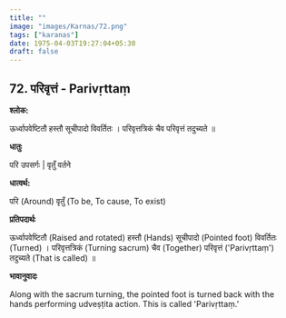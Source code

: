 ```yaml
---
title: ""
image: "images/Karnas/72.png"
tags: ["karanas"]
date: 1975-04-03T19:27:04+05:30
draft: false
---
```


## 72. परिवृत्तं - Parivṛttaṃ

**श्लोक:**

ऊर्ध्वापवेष्टितौ हस्तौ सूचीपादो विवर्तितः । परिवृत्तत्रिकं चैव परिवृत्तं तदुच्यते ॥

**धातुः**

परि उपसर्गः |
​वृतुँ वर्तने

**धात्वर्थ:**

परि (Around)
वृतुँ (To be, To cause, To exist)

**प्रतिपदार्थः**

ऊर्ध्वापवेष्टितौ (Raised and rotated) हस्तौ (Hands) सूचीपादो (Pointed foot) विवर्तितः (Turned) । परिवृत्तत्रिकं (Turning sacrum) चैव (Together) परिवृत्तं ('Parivṛttaṃ') तदुच्यते (That is called) ॥

**भावानुवादः**

Along with the sacrum turning, the pointed foot is turned back with the hands performing udveṣṭita action. This is called 'Parivṛttaṃ.'
